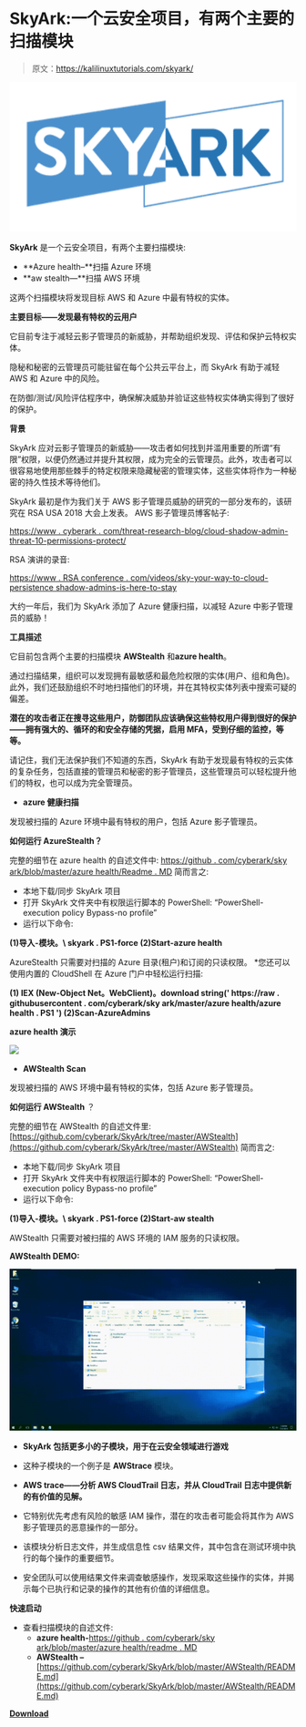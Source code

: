 # SkyArk:一个云安全项目，有两个主要的扫描模块

> 原文：<https://kalilinuxtutorials.com/skyark/>

[![SkyArk : A Cloud Security Project With Two Main Scanning Modules](img//3da1f69c7fd59e1f63fbfef134189306.png "SkyArk : A Cloud Security Project With Two Main Scanning Modules")](https://1.bp.blogspot.com/-hUmcYFzRuoI/Xzvd1mOQ2pI/AAAAAAAAHXA/BMX4Lgdj8w4hPLfJA_HKg7fOIstCV-LlQCLcBGAsYHQ/s728/SkyArk%25281%2529.png)

**SkyArk** 是一个云安全项目，有两个主要扫描模块:

*   **Azure health–**扫描 Azure 环境
*   **aw stealth—**扫描 AWS 环境

这两个扫描模块将发现目标 AWS 和 Azure 中最有特权的实体。

**主要目标——发现最有特权的云用户**

它目前专注于减轻云影子管理员的新威胁，并帮助组织发现、评估和保护云特权实体。

隐秘和秘密的云管理员可能驻留在每个公共云平台上，而 SkyArk 有助于减轻 AWS 和 Azure 中的风险。

在防御/测试/风险评估程序中，确保解决威胁并验证这些特权实体确实得到了很好的保护。

**背景**

SkyArk 应对云影子管理员的新威胁——攻击者如何找到并滥用重要的所谓“有限”权限，以便仍然通过并提升其权限，成为完全的云管理员。此外，攻击者可以很容易地使用那些棘手的特定权限来隐藏秘密的管理实体，这些实体将作为一种秘密的持久性技术等待他们。

SkyArk 最初是作为我们关于 AWS 影子管理员威胁的研究的一部分发布的，该研究在 RSA USA 2018 大会上发表。
AWS 影子管理员博客帖子:

[https://www . cyberark . com/threat-research-blog/cloud-shadow-admin-threat-10-permissions-protect/](https://www.cyberark.com/threat-research-blog/cloud-shadow-admin-threat-10-permissions-protect/)

RSA 演讲的录音:

[https://www . RSA conference . com/videos/sky-your-way-to-cloud-persistence shadow-admins-is-here-to-stay](https://www.rsaconference.com/videos/sneak-your-way-to-cloud-persistenceshadow-admins-are-here-to-stay)

大约一年后，我们为 SkyArk 添加了 Azure 健康扫描，以减轻 Azure 中影子管理员的威胁！

**工具描述**

它目前包含两个主要的扫描模块 **AWStealth** 和**azure health**。

通过扫描结果，组织可以发现拥有最敏感和最危险权限的实体(用户、组和角色)。
此外，我们还鼓励组织不时地扫描他们的环境，并在其特权实体列表中搜索可疑的偏差。

**潜在的攻击者正在搜寻这些用户，防御团队应该确保这些特权用户得到很好的保护——拥有强大的、循环的和安全存储的凭据，启用 MFA，受到仔细的监控，等等。**

请记住，我们无法保护我们不知道的东西，SkyArk 有助于发现最有特权的云实体的复杂任务，包括直接的管理员和秘密的影子管理员，这些管理员可以轻松提升他们的特权，也可以成为完全管理员。

*   **azure 健康扫描**

发现被扫描的 Azure 环境中最有特权的用户，包括 Azure 影子管理员。

**如何运行 AzureStealth？**

完整的细节在 azure health 的自述文件中:
[https://github . com/cyberark/sky ark/blob/master/azure health/Readme . MD](https://github.com/cyberark/SkyArk/blob/master/AzureStealth/README.md)
简而言之:

*   本地下载/同步 SkyArk 项目
*   打开 SkyArk 文件夹中有权限运行脚本的 PowerShell:
    “PowerShell-execution policy Bypass-no profile”
*   运行以下命令:

**(1)导入-模块。\ skyark . PS1-force
(2)Start-azure health**

AzureStealth 只需要对扫描的 Azure 目录(租户)和订阅的只读权限。
*您还可以使用内置的 CloudShell 在 Azure 门户中轻松运行扫描:

**(1) IEX (New-Object Net。WebClient)。download string(' https://raw . githubusercontent . com/cyberark/sky ark/master/azure health/azure health . PS1 ')
(2)Scan-AzureAdmins**

**azure health 演示**

![](img//7f380c5d1f506e913cd95a96d430eed9.png)

*   **AWStealth Scan**

发现被扫描的 AWS 环境中最有特权的实体，包括 Azure 影子管理员。

**如何运行 AWStealth** ？

完整的细节在 AWStealth 的自述文件里:
[https://github.com/cyberark/SkyArk/tree/master/AWStealth](https://github.com/cyberark/SkyArk/tree/master/AWStealth)
简而言之:

*   本地下载/同步 SkyArk 项目
*   打开 SkyArk 文件夹中有权限运行脚本的 PowerShell:
    “PowerShell-execution policy Bypass-no profile”
*   运行以下命令:

**(1)导入-模块。\ skyark . PS1-force
(2)Start-aw stealth**

AWStealth 只需要对被扫描的 AWS 环境的 IAM 服务的只读权限。

**AWStealth DEMO:**

![](img//a75e51429c381c8d4bd648fa50f115a9.png)

*   **SkyArk 包括更多小的子模块，用于在云安全领域进行游戏**

*   这种子模块的一个例子是 **AWStrace** 模块。
*   **AWS trace——分析 AWS CloudTrail 日志，并从 CloudTrail 日志中提供新的有价值的见解。**
*   它特别优先考虑有风险的敏感 IAM 操作，潜在的攻击者可能会将其作为 AWS 影子管理员的恶意操作的一部分。
*   该模块分析日志文件，并生成信息性 csv 结果文件，其中包含在测试环境中执行的每个操作的重要细节。
*   安全团队可以使用结果文件来调查敏感操作，发现采取这些操作的实体，并揭示每个已执行和记录的操作的其他有价值的详细信息。

**快速启动**

*   查看扫描模块的自述文件:
    *   **azure health-**[https://github . com/cyberark/sky ark/blob/master/azure health/readme . MD](https://github.com/cyberark/SkyArk/blob/master/AzureStealth/README.md)
    *   **AWStealth –** [https://github.com/cyberark/SkyArk/blob/master/AWStealth/README.md](https://github.com/cyberark/SkyArk/blob/master/AWStealth/README.md)

[**Download**](https://github.com/cyberark/SkyArk)